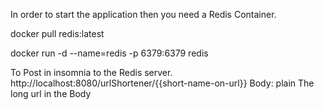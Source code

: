 In order to start the application then you need a Redis Container.

docker pull redis:latest

docker run -d --name=redis -p 6379:6379 redis

To Post in insomnia to the Redis server.
http://localhost:8080/urlShortener/{{short-name-on-url}}
Body: plain
The long url in the Body
